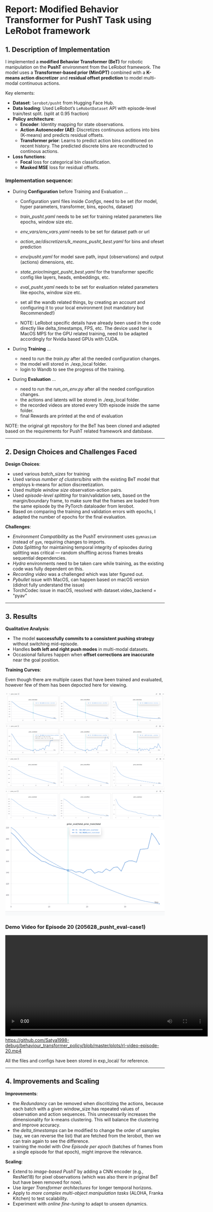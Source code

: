 # Report: Modified Behavior Transformer for PushT Task using LeRobot framework

## 1. Description of Implementation
I implemented a **modified Behavior Transformer (BeT)** for robotic manipulation on the **PushT** environment from the LeRobot framework. The model uses a **Transformer-based prior (MinGPT)** combined with a **K-means action discretizer** and **residual offset prediction** to model multi-modal continuous actions.

Key elements:
- **Dataset**: `lerobot/pusht` from Hugging Face Hub.
- **Data loading**: Used LeRobot’s `LeRobotDataset` API with episode-level train/test split. (split at 0.95 fraction)
- **Policy architecture**:  
  - **Encoder**: Identity mapping for state observations.  
  - **Action Autoencoder (AE)**: Discretizes continuous actions into bins (K-means) and predicts residual offsets.  
  - **Transformer prior**: Learns to predict action bins conditioned on recent history. The predicted discrete bins are recondtructed to continous actions.
- **Loss functions**:
  - **Focal** loss for categorical bin classification.
  - **Masked MSE** loss for residual offsets.

### Implementation sequence:
- During **Configuration** before Training and Evaluation ...
  - Configuration yaml files inside *Configs*, need to be set (for model, hyper parameters, transformer, bins, epochs, dataset)
  - *train_pusht.yaml* needs to be set for training related parameters like epochs, window size etc.
  - *env_vars/env_vars.yaml* needs to be set for dataset path or url
  - *action_ae/discretizers/k_means_pusht_best.yaml* for bins and ofeset prediction
  - *env/pusht.yaml* for model save path, input (observations) and output (actions) dimensions, etc.
  - *state_prior/mingpt_pusht_best.yaml* for the transformer specific config like layers, heads, embeddings, etc.
  - *eval_pusht.yaml* needs to be set for evaluation related parameters like epochs, window size etc.
  - set all the wandb related things, by creating an account and configuring it to your local environment (not mandatory but Recommended!)

  - NOTE: LeRobot specific details have already been used in the code directly like delta_timestamps, FPS, etc. The device used her is MacOS MPS for the GPU related training, need to be adapted accordingly for Nvidia based GPUs with CUDA.

- During **Training** ...
  - need to run the *train.py* after all the needed configuration changes.
  - the model will stored in ./exp_local folder.
  - login to Wandb to see the progress of the training.

- During **Evaluation** ...
  - need to run the *run_on_env.py* after all the needed configuration changes.
  - the actions and latents will be stored in ./exp_local folder.
  - the recorded videos are stored every 10th episode inside the same folder.
  - final Rewards are printed at the end of evaluation

NOTE: the original git repository for the BeT has been cloned and adapted based on the requirements for PushT related framework and datsbase.

---

## 2. Design Choices and Challenges Faced
**Design Choices**:
- used various *batch_sizes* for training
- Used various *number of clusters/bins* with the existing BeT model that employs k-means for action discreetization.
- Used multiple *window size* observation-action pairs.
- Used *episode-level splitting* for train/validation sets, based on the margin/boundary frame, to make sure that the frames are loaded from the same episode by the PyTorch dataloader from lerobot.
- Based on comparing the training and validation errors with epochs, I adapted the number of epochs for the final evaluation.

**Challenges**:
- *Environment Compatibility* as the PushT environment uses `gymnasium` instead of `gym`, requiring changes to imports.
- *Data Splitting* for maintaining temporal integrity of episodes during splitting was critical — random shuffling across frames breaks sequential dependencies.
- *Hydra* environments need to be taken care while training, as the existing code was fully dependent on this.
- *Recording video* was a challenged which was later figured out.
- *Pybullet* issue with MacOS, can happen based on macOS version (didnot fully understand the issue)
- TorchCodec issue in macOS, resolved with dataset.video_backend = "pyav"

---

## 3. Results

**Qualitative Analysis**:
- The model **successfully commits to a consistent pushing strategy** without switching mid-episode.
- Handles **both left and right push modes** in multi-modal datasets.
- Occasional failures happen when **offset corrections are inaccurate** near the goal position.

**Training Curves**:  

Even though there are multiple cases that have been trained and evaluated, however few of them has been depocted here for viewing.

![Training and Validation Loss for 50 (but stopped manually at 46th)](plots/vital_shadow.png)
![Training and Validation Loss for optimzed 19 Epochs after previous evaluation](plots/silver_star.png)
![Training vs Validation Loss trade-off for 50 Epochs (but stopped manually at 46th)](plots/eval_train_loss.png)

### Demo Video for Episode 20 (205628_pusht_eval-case1)
<video src="plots/rl-video-episode-20.mp4" controls width="640"></video>
https://github.com/Satya1998-debug/behaviour_transformer_policy/blob/master/plots/rl-video-episode-20.mp4

All the files and configs have been stored in exp_local/ for reference.

---

## 4. Improvements and Scaling

**Improvements**:
- the *Redundancy* can be removed when discritizing the actions, because each batch with a given window_size has repeated values of observation and action sequences. This unnecessarily increases the dimensionality for k-means clustering. This will balance the clustering and improve accuracy.
- the *delta_timestamps* can be modified to change the order of samples (say, we can reverse the list) that are fetched from the lerobot, then we can train again to see the difference.
- training the model with *One Episode per epoch* (batches of frames from a single episode for that epoch), might improve the relevance.

**Scaling**:
- Extend to *image-based PushT* by adding a CNN encoder (e.g., ResNet18) for pixel observations (which was also there in priginal BeT but have been removed for now).
- Use *larger Transformer architectures* for longer temporal horizons.
- Apply to *more complex multi-object manipulation tasks* (ALOHA, Franka Kitchen) to test scalability.
- Experiment with *online fine-tuning* to adapt to unseen dynamics.
